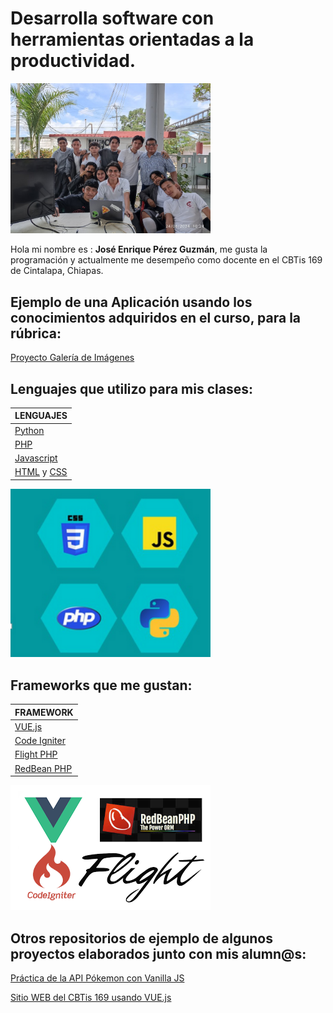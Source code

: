 # Desarrolla software con herramientas orientadas a la productividad.

<img src="/img/foto-presentacion.jpg" width="320">

Hola mi nombre es : **José Enrique Pérez Guzmán**, me gusta la programación y actualmente me desempeño como docente en el CBTis 169 de Cintalapa, Chiapas. 

## Ejemplo de una Aplicación usando los conocimientos adquiridos en el curso, para la rúbrica:
[Proyecto Galería de Imágenes](https://github.com/jepguzman/cursoDesarrolloDeSoftware/tree/master)

## Lenguajes que utilizo para mis clases:

| LENGUAJES |
| ------------------------------------------------------------------ | 
| [Python](https://www.python.org/)                                  |  
| [PHP](https://www.php.net/manual/es/intro-whatis.php)              |  
| [Javascript](https://developer.mozilla.org/es/docs/Web/JavaScript) |  
| [HTML](https://developer.mozilla.org/es/docs/Web/HTML) y [CSS](https://developer.mozilla.org/es/docs/Web/CSS) |   

<img src="/img/lenguajes.png" width="320">  

## Frameworks que me gustan:

| FRAMEWORK | 
| ----------------------------------------------| 
| [VUE.js](https://vuejs.org/)                  |  
| [Code Igniter](https://www.codeigniter.com/)  |  
| [Flight PHP](https://docs.flightphp.com/)     |  
| [RedBean PHP](https://redbeanphp.com/)        |   

<img src="/img/frameworks.png" width="320">

## Otros repositorios de ejemplo de algunos proyectos elaborados junto con mis alumn@s:

[Práctica de la API Pókemon con Vanilla JS](https://github.com/jepguzman/pokejs)

[Sitio WEB del CBTis 169 usando VUE.js](https://github.com/jepguzman/cbtis169/tree/master)


